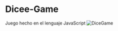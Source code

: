 # Dicee-Game
Juego hecho en el lenguaje JavaScript
![DiceGame](https://user-images.githubusercontent.com/65795781/203899312-a990d64b-bfca-4324-9fdc-96cab526c16c.png)
